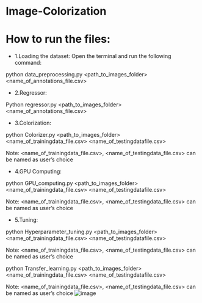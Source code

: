 # Image-Colorization
# How to run the files:

* 1.Loading the dataset:
Open the terminal and run the following command:

python data_preprocessing.py <path_to_images_folder> <name_of_annotations_file.csv>

* 2.Regressor:

Python regressor.py <path_to_images_folder> <name_of_annotations_file.csv>

* 3.Colorization:

python Colorizer.py <path_to_images_folder> <name_of_trainingdata_file.csv> <name_of_testingdatafile.csv>

Note: <name_of_trainingdata_file.csv>, <name_of_testingdata_file.csv> can be named as user’s choice

* 4.GPU Computing:

python GPU_computing.py <path_to_images_folder> <name_of_trainingdata_file.csv> <name_of_testingdatafile.csv>

Note: <name_of_trainingdata_file.csv>, <name_of_testingdata_file.csv> can be named as user’s choice

* 5.Tuning:

python Hyperparameter_tuning.py <path_to_images_folder> <name_of_trainingdata_file.csv> <name_of_testingdatafile.csv>

Note: <name_of_trainingdata_file.csv>, <name_of_testingdata_file.csv> can be named as user’s choice


python Transfer_learning.py <path_to_images_folder> <name_of_trainingdata_file.csv> <name_of_testingdatafile.csv>

Note: <name_of_trainingdata_file.csv>, <name_of_testingdata_file.csv> can be named as user’s choice
![image](https://github.com/rev97/Image-Colorization/assets/89413538/4475e631-cce3-4b97-a476-0936f090cfe4)
